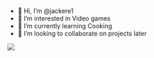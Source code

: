 - 👋 Hi, I’m @jackere1
- 👀 I’m interested in Video games
- 🌱 I’m currently learning Cooking
- 💞️ I’m looking to collaborate on projects later
<img src="https://miro.medium.com/max/1000/1*XrEWAu1sgFkZ4IQtG3DMmg.gif" />

<!---
jackere1/jackere1 is a ✨ special ✨ repository because its `README.md` (this file) appears on your GitHub profile.
You can click the Preview link to take a look at your changes.
--->
